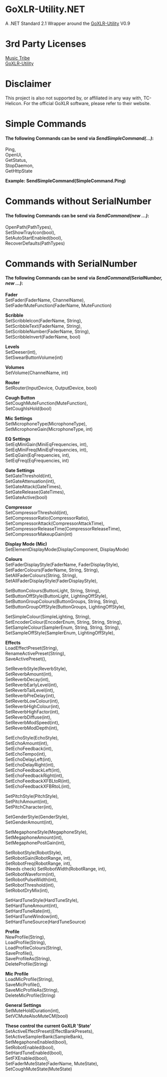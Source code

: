 # GoXLR-Utility.NET
A .NET Standard 2.1 Wrapper around the [GoXLR-Utility](https://github.com/GoXLR-on-Linux) V0.9<br/>

# 3rd Party Licenses
[Music Tribe](https://github.com/JulanDeAlb/GoXLR-Utility.NET/blob/develop/LICENSE-3RD-PARTY-MUSIC-TRIBE)<br/>
[GoXLR-Utility](https://github.com/JulanDeAlb/GoXLR-Utility.NET/blob/develop/LICENSE-3RD-PARTY-GOXLR-UTILITY)

# Disclaimer
This project is also not supported by, or affiliated in any way with, TC-Helicon. For the official GoXLR software,
please refer to their website.

# Simple Commands
#### The following Commands can be send via ***SendSimpleCommand(...)***:

Ping,<br/>
OpenUi,<br/>
GetStatus,<br/>
StopDaemon,<br/>
GetHttpState<br/>

**Example: SendSimpleCommand(SimpleCommand.Ping)**

# Commands without SerialNumber
#### The following Commands can be send via ***SendCommand(new ...)***:

OpenPath(PathTypes),<br/>
SetShowTrayIcon(bool),<br/>
SetAutoStartEnabled(bool),<br/>
RecoverDefaults(PathTypes)

# Commands with SerialNumber
#### The following Commands can be send via ***SendCommand(SerialNumber, new ...)***:

**Fader**<br/>
SetFader(FaderName, ChannelName),<br/>
SetFaderMuteFunction(FaderName, MuteFunction)

**Scribble**<br/>
SetScribbleIcon(FaderName, String),<br/>
SetScribbleText(FaderName, String),<br/>
SetScribbleNumber(FaderName, String),<br/>
SetScribbleInvert(FaderName, bool)

**Levels**<br/>
SetDeeser(int),<br/>
SetSwearButtonVolume(int)

**Volumes**<br/>
SetVolume(ChannelName, int)

**Router**<br/>
SetRouter(InputDevice, OutputDevice, bool)

**Cough Button**<br/>
SetCoughMuteFunction(MuteFunction),<br/>
SetCoughIsHold(bool)

**Mic Settings**<br/>
SetMicrophoneType(MicrophoneType),<br/>
SetMicrophoneGain(MicrophoneType, int)

**EQ Settings**<br/>
SetEqMiniGain(MiniEqFrequencies, int),<br/>
SetEqMiniFreq(MiniEqFrequencies, int),<br/>
SetEqGain(EqFrequencies, int),<br/>
SetEqFreq(EqFrequencies, int)

**Gate Settings**<br/>
SetGateThreshold(int),<br/>
SetGateAttenuation(int),<br/>
SetGateAttack(GateTimes),<br/>
SetGateRelease(GateTimes),<br/>
SetGateActive(bool)

**Compressor**<br/>
SetCompressorThreshold(int),<br/>
SetCompressorRatio(CompressorRatio),<br/>
SetCompressorAttack(CompressorAttackTime),<br/>
SetCompressorReleaseTime(CompressorReleaseTime),<br/>
SetCompressorMakeupGain(int)

**Display Mode (Mic)**<br/>
SetElementDisplayMode(DisplayComponent, DisplayMode)

**Colours**<br/>
SetFaderDisplayStyle(FaderName, FaderDisplayStyle),<br/>
SetFaderColours(FaderName, String, String),<br/>
SetAllFaderColours(String, String),<br/>
SetAllFaderDisplayStyle(FaderDisplayStyle),<br/>

SetButtonColours(ButtonLight, String, String),<br/>
SetButtonOffStyle(ButtonLight, LightingOffStyle),<br/>
SetButtonGroupColours(ButtonGroups, String, String),<br/>
SetButtonGroupOffStyle(ButtonGroups, LightingOffStyle),<br/>

SetSimpleColour(SimpleLighting, String),<br/>
SetEncoderColour(EncoderEnum, String, String, String),<br/>
SetSampleColour(SamplerEnum, String, String, String),<br/>
SetSampleOffStyle(SamplerEnum, LightingOffStyle),

**Effects**<br/>
LoadEffectPreset(String),<br/>
RenameActivePreset(String),<br/>
SaveActivePreset(),<br/>

SetReverbStyle(ReverbStyle),<br/>
SetReverbAmount(int),<br/>
SetReverbDecay(int),<br/>
SetReverbEarlyLevel(int),<br/>
SetReverbTailLevel(int),<br/>
SetReverbPreDelay(int),<br/>
SetReverbLowColour(int),<br/>
SetReverbHighColour(int),<br/>
SetReverbHighFactor(int),<br/>
SetReverbDiffuse(int),<br/>
SetReverbModSpeed(int),<br/>
SetReverbModDepth(int),<br/>

SetEchoStyle(EchoStyle),<br/>
SetEchoAmount(int),<br/>
SetEchoFeedback(int),<br/>
SetEchoTempo(int),<br/>
SetEchoDelayLeft(int),<br/>
SetEchoDelayRight(int),<br/>
SetEchoFeedbackLeft(int),<br/>
SetEchoFeedbackRight(int),<br/>
SetEchoFeedbackXFBLtoR(int),<br/>
SetEchoFeedbackXFBRtoL(int),<br/>

SetPitchStyle(PitchStyle),<br/>
SetPitchAmount(int),<br/>
SetPitchCharacter(int),<br/>

SetGenderStyle(GenderStyle),<br/>
SetGenderAmount(int),<br/>

SetMegaphoneStyle(MegaphoneStyle),<br/>
SetMegaphoneAmount(int),<br/>
SetMegaphonePostGain(int),<br/>

SetRobotStyle(RobotStyle),<br/>
SetRobotGain(RobotRange, int),<br/>
SetRobotFreq(RobotRange, int),<br/> (Needs check)
SetRobotWidth(RobotRange, int),<br/>
SetRobotWaveform(int),<br/>
SetRobotPulseWidth(int),<br/>
SetRobotThreshold(int),<br/>
SetRobotDryMix(int),<br/>

SetHardTuneStyle(HardTuneStyle),<br/>
SetHardTuneAmount(int),<br/>
SetHardTuneRate(int),<br/>
SetHardTuneWindow(int),<br/>
SetHardTuneSource(HardTuneSource)

**Profile**<br/>
NewProfile(String),<br/>
LoadProfile(String),<br/>
LoadProfileColours(String),<br/>
SaveProfile(),<br/>
SaveProfileAs(String),<br/>
DeleteProfile(String)

**Mic Profile**<br/>
LoadMicProfile(String),<br/>
SaveMicProfile(),<br/>
SaveMicProfileAs(String),<br/>
DeleteMicProfile(String)

**General Settings**<br/>
SetMuteHoldDuration(int),<br/>
SetVCMuteAlsoMuteCM(bool)<br/>

**These control the current GoXLR 'State'**<br/>
SetActiveEffectPreset(EffectBankPresets),<br/>
SetActiveSamplerBank(SampleBank),<br/>
SetMegaphoneEnabled(bool),<br/>
SetRobotEnabled(bool),<br/>
SetHardTuneEnabled(bool),<br/>
SetFXEnabled(bool),<br/>
SetFaderMuteState(FaderName, MuteState),<br/>
SetCoughMuteState(MuteState)